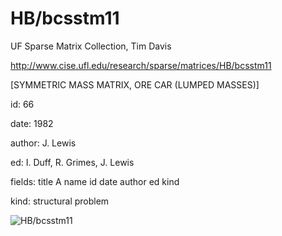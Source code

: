 # HB/bcsstm11

 UF Sparse Matrix Collection, Tim Davis

 http://www.cise.ufl.edu/research/sparse/matrices/HB/bcsstm11

 [SYMMETRIC MASS MATRIX, ORE CAR (LUMPED MASSES)]

 id: 66

 date: 1982

 author: J. Lewis

 ed: I. Duff, R. Grimes, J. Lewis

 fields: title A name id date author ed kind

 kind: structural problem

![HB/bcsstm11](http://yifanhu.net/GALLERY/GRAPHS/GIF_SMALL/HB@bcsstm11.gif)
